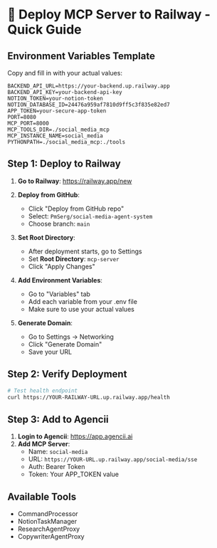 # 🚀 Deploy MCP Server to Railway - Quick Guide

## Environment Variables Template

Copy and fill in with your actual values:

```env
BACKEND_API_URL=https://your-backend.up.railway.app
BACKEND_API_KEY=your-backend-api-key
NOTION_TOKEN=your-notion-token
NOTION_DATABASE_ID=24476a959af7810d9ff5c3f835e82ed7
APP_TOKEN=your-secure-app-token
PORT=8080
MCP_PORT=8000
MCP_TOOLS_DIR=./social_media_mcp
MCP_INSTANCE_NAME=social_media
PYTHONPATH=./social_media_mcp:./tools
```

## Step 1: Deploy to Railway

1. **Go to Railway**: https://railway.app/new

2. **Deploy from GitHub**:
   - Click "Deploy from GitHub repo"
   - Select: `PmSerg/social-media-agent-system`
   - Choose branch: `main`

3. **Set Root Directory**:
   - After deployment starts, go to Settings
   - Set **Root Directory**: `mcp-server`
   - Click "Apply Changes"

4. **Add Environment Variables**:
   - Go to "Variables" tab
   - Add each variable from your .env file
   - Make sure to use your actual values

5. **Generate Domain**:
   - Go to Settings → Networking
   - Click "Generate Domain"
   - Save your URL

## Step 2: Verify Deployment

```bash
# Test health endpoint
curl https://YOUR-RAILWAY-URL.up.railway.app/health
```

## Step 3: Add to Agencii

1. **Login to Agencii**: https://app.agencii.ai
2. **Add MCP Server**:
   - Name: `social-media`
   - URL: `https://YOUR-URL.up.railway.app/social-media/sse`
   - Auth: Bearer Token
   - Token: Your APP_TOKEN value

## Available Tools

- CommandProcessor
- NotionTaskManager
- ResearchAgentProxy
- CopywriterAgentProxy